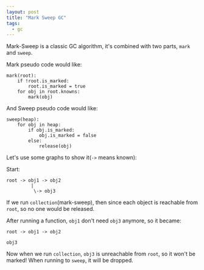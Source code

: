 ```yaml
---
layout: post
title: "Mark Sweep GC"
tags:
  - gc
---
```


Mark-Sweep is a classic GC algorithm, it's combined with two parts, `mark` and `sweep`.

Mark pseudo code would like:

```
mark(root):
    if !root.is_marked:
        root.is_marked = true
    for obj in root.knowns:
        mark(obj)
```

And Sweep pseudo code would like:

```
sweep(heap):
    for obj in heap:
        if obj.is_marked:
            obj.is_marked = false
        else:
            release(obj)
```

Let's use some graphs to show it(`->` means known):

Start:

```
root -> obj1 -> obj2
         |
          \-> obj3
```

If we run `collection`(mark-sweep), then since each object is reachable from `root`, so no one would be released.

After running a function, `obj1` don't need `obj3` anymore, so it became:

```
root -> obj1 -> obj2

obj3
```

Now when we run `collection`, `obj3` is unreachable from `root`, so it won't be marked! When running to `sweep`, it will be dropped.

